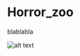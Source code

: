 # Horror_zoo



blablabla

![alt text](https://docs.google.com/document/d/140TV-9qj5Pbnby2BnVujcuSAZKEX3K3Sbpy1XYZSXw4/edit)
